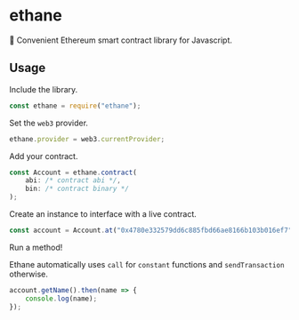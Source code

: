 # ethane

:scroll: Convenient Ethereum smart contract library for Javascript.
## Usage

Include the library.

``` javascript
const ethane = require("ethane");
```

Set the `web3` provider.

``` javascript
ethane.provider = web3.currentProvider;
```

Add your contract.

``` javascript
const Account = ethane.contract(
	abi: /* contract abi */,
	bin: /* contract binary */
);
```

Create an instance to interface with a live contract.

``` javascript
const account = Account.at("0x4780e332579dd6c885fbd66ae8166b103b016ef7");
```

Run a method!

Ethane automatically uses `call` for `constant` functions and `sendTransaction` otherwise.

``` javascript
account.getName().then(name => {
	console.log(name);
});
```
